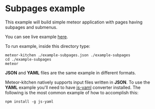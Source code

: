 Subpages example
================

This example will build simple meteor application with pages having subpages and submenus.

You can see live example <a href="http://generator-subpages.meteor.com" target="_blank">here</a>.

To run example, inside this directory type:

```
meteor-kitchen ./example-subpages.json ./example-subpages
cd ./example-subpages
meteor
```

**JSON** and **YAML** files are the same example in different formats.

Meteor-kitchen natively supports input files written in **JSON**. To use the **YAML** example you'll need to have <a href="https://www.npmjs.com/package/yaml-js" target="_blank">js-yaml</a> converter installed. The following is the most common example of how to accomplish this:

    npm install -g js-yaml
